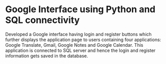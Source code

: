 # Google Interface using Python and SQL connectivity
Developed a Google interface having login and register buttons which further displays the application page to users containing 
four applications: Google Translate, Gmail, Google Notes and Google Calendar.
This application is connected to SQL server and hence the login and register information gets saved in the database.
